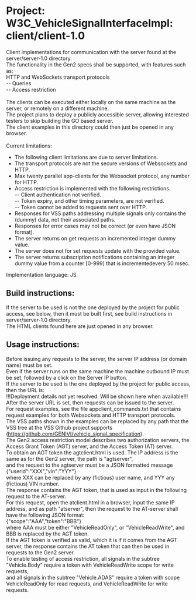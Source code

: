 # Project: W3C_VehicleSignalInterfaceImpl: client/client-1.0

Client implementations for communication with the server found at the server/server-1.0 directory.<br>
The functionality in the Gen2 specs shall be supported, with features such as:<br>
 HTTP and WebSockets transport protocols<br>
-- Queries<br>
-- Access restriction <br><br>
The clients can be executed either locally on the same machine as the server, or remotely on a different machine.<br>
The project plans to deploy a publicly accessible server, allowing interested testers to skip building the GO based server. <br>
The client examples in this directory could then just be opened in any browser.<br><br>
Current limitations: <br>
- The following client limitations are due to server limitations. <br>
- The transport protocols are not the secure versions of Websockets and HTTP. <br>
- Max twenty parallel app-clients for the Websocket protocol, any number for HTTP. <br>
- Access restriction is implemented with the following restrictions. <br>
-- Client authentication not verified.<br>
-- Token expiry, and other timing parameters, are not verified.<br>
-- Token cannot be added to requests sent over HTTP.<br>
- Responses for VSS paths addressing multiple signals only contains the (dummy) data, not their associated paths.<br>
- Responses for error cases may not be correct (or even have JSON format).<br>
- The server returns on get requests an incremented integer dummy value.<br>
- The server does not for set requests update with the provided value.<br>
- The server returns subscription notifications containing an integer dummy value from a counter [0-999] that is incrementedevery 50 msec.<br>

Implementation language: JS. <br>


## Build instructions:
If the server to be used is not the one deployed by the project for public access, see below, then it must be built first, see build instructions in server/server-1.0 directory. <br>
The HTML clients found here are just opened in any browser. <br>

## Usage instructions:
Before issuing any requests to the server, the server IP address (or domain name) must be set. <br>
Even if the server runs on the same machine the machine outbound IP must be set, followed by a click on the Server IP button. <br>
If the server to be used is the one deployed by the project for public access, then the URL is:<br>
!!!Deployment details not yet resolved. Will be shown here when available!!! <br>
After the server URL is set, then requests can be issued to the server. <br>
For request examples, see the file appclient_commands.txt that contains request examples for both Websockets and HTTP transport protocols.  <br>
The VSS paths shown in the examples can be replaced by any path that the VSS tree at the VSS Github project supports (https://github.com/GENIVI/vehicle_signal_specification). <br>
The Gen2 access restriction model describes two authorization servers, the Access Grant Token (AGT) server, and the Access Token (AT) server.<br>
To obtain an AGT token the agtclient.html is used. The IP address is the same as for the Gen2 server, the path is "agtserver",<br> 
and the request to the agtserver must be a JSON formatted message<br>
{"userid":"XXX","vin":"YYY"}<br>
where XXX can be replaced by any (fictious) user name, and YYY any (fictious) VIN number.<br>
The response contains the AGT token, that is used as input in the following request to the AT-server.<br>
For this request, open the atclient.html in a browser, input the same IP address, and as path "atserver", then the request to the AT-server shall have the following JSON format:<br>
{"scope":"AAA","token":"BBB"}<br>
where AAA must be either "VehicleReadOnly", or "VehicleReadWrite", and BBB is replaced by the AGT token.<br>
If the AGT token is verified as valid, which it is if it comes from the AGT server, the response contains the AT token that can then be used in requests to the Gen2 server.<br>
To enable testing of access restriction, all signals in the subtree "Vehicle.Body" require a token with VehicleReadWrite scope for write requests,<br>
and all signals in the subtree "Vehicle.ADAS" require a token with scope VehicleReadOnly for read requests, and VehicleReadWrite for write requests.<br>

